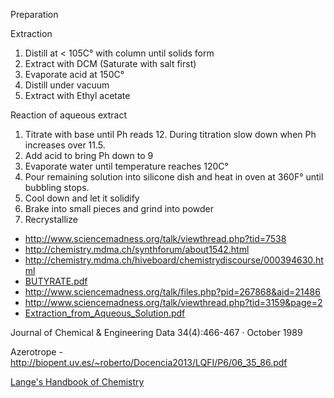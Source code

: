 Preparation


Extraction

1. Distill at < 105C° with column until solids form 
2. Extract with DCM (Saturate with salt first)
3. Evaporate acid at 150C°
4. Distill under vacuum
5. Extract with Ethyl acetate

Reaction of aqueous extract
1. Titrate with base until Ph reads 12. During titration slow down when Ph increases over 11.5.
2. Add acid to bring Ph down to 9
3. Evaporate water until temperature reaches 120C°
4. Pour remaining solution into silicone dish and heat in oven at 360F° until bubbling stops.
5. Cool down and let it solidify
6. Brake into small pieces and grind into powder
7. Recrystallize


- http://www.sciencemadness.org/talk/viewthread.php?tid=7538
- http://chemistry.mdma.ch/synthforum/about1542.html
- http://chemistry.mdma.ch/hiveboard/chemistrydiscourse/000394630.html
- [BUTYRATE.pdf](http://www.swgdrug.org/Monographs/GAMMA-HYDROXYBUTYRATE.pdf)
- http://www.sciencemadness.org/talk/files.php?pid=267868&aid=21486
- http://www.sciencemadness.org/talk/viewthread.php?tid=3159&page=2
- [Extraction_from_Aqueous_Solution.pdf](http://www.sciencemadness.org/talk/files.php?pid=267868&aid=21486 )
 

Journal of Chemical & Engineering Data 34(4):466-467 · October 1989

Azerotrope - http://biopent.uv.es/~roberto/Docencia2013/LQFI/P6/06_35_86.pdf 

[Lange's Handbook of Chemistry](http://fptl.ru/biblioteka/spravo4niki/dean.pdf)


